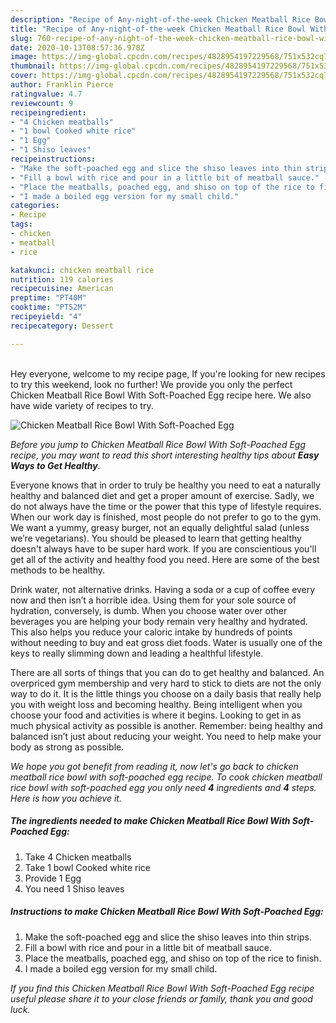 ```yaml
---
description: "Recipe of Any-night-of-the-week Chicken Meatball Rice Bowl With Soft-Poached Egg"
title: "Recipe of Any-night-of-the-week Chicken Meatball Rice Bowl With Soft-Poached Egg"
slug: 760-recipe-of-any-night-of-the-week-chicken-meatball-rice-bowl-with-soft-poached-egg
date: 2020-10-13T08:57:36.978Z
image: https://img-global.cpcdn.com/recipes/4828954197229568/751x532cq70/chicken-meatball-rice-bowl-with-soft-poached-egg-recipe-main-photo.jpg
thumbnail: https://img-global.cpcdn.com/recipes/4828954197229568/751x532cq70/chicken-meatball-rice-bowl-with-soft-poached-egg-recipe-main-photo.jpg
cover: https://img-global.cpcdn.com/recipes/4828954197229568/751x532cq70/chicken-meatball-rice-bowl-with-soft-poached-egg-recipe-main-photo.jpg
author: Franklin Pierce
ratingvalue: 4.7
reviewcount: 9
recipeingredient:
- "4 Chicken meatballs"
- "1 bowl Cooked white rice"
- "1 Egg"
- "1 Shiso leaves"
recipeinstructions:
- "Make the soft-poached egg and slice the shiso leaves into thin strips."
- "Fill a bowl with rice and pour in a little bit of meatball sauce."
- "Place the meatballs, poached egg, and shiso on top of the rice to finish."
- "I made a boiled egg version for my small child."
categories:
- Recipe
tags:
- chicken
- meatball
- rice

katakunci: chicken meatball rice 
nutrition: 119 calories
recipecuisine: American
preptime: "PT40M"
cooktime: "PT52M"
recipeyield: "4"
recipecategory: Dessert

---
```

<br>
Hey everyone, welcome to my recipe page, If you're looking for new recipes to try this weekend, look no further! We provide you only the perfect Chicken Meatball Rice Bowl With Soft-Poached Egg recipe here. We also have wide variety of recipes to try.
<br>


![Chicken Meatball Rice Bowl With Soft-Poached Egg](https://img-global.cpcdn.com/recipes/4828954197229568/751x532cq70/chicken-meatball-rice-bowl-with-soft-poached-egg-recipe-main-photo.jpg)

<i>Before you jump to Chicken Meatball Rice Bowl With Soft-Poached Egg recipe, you may want to read this short interesting healthy tips about <strong>Easy Ways to Get Healthy</strong>.</i>

Everyone knows that in order to truly be healthy you need to eat a naturally healthy and balanced diet and get a proper amount of exercise. Sadly, we do not always have the time or the power that this type of lifestyle requires. When our work day is finished, most people do not prefer to go to the gym. We want a yummy, greasy burger, not an equally delightful salad (unless we’re vegetarians). You should be pleased to learn that getting healthy doesn't always have to be super hard work. If you are conscientious you'll get all of the activity and healthy food you need. Here are some of the best methods to be healthy.

Drink water, not alternative drinks. Having a soda or a cup of coffee every now and then isn’t a horrible idea. Using them for your sole source of hydration, conversely, is dumb. When you choose water over other beverages you are helping your body remain very healthy and hydrated. This also helps you reduce your caloric intake by hundreds of points without needing to buy and eat gross diet foods. Water is usually one of the keys to really slimming down and leading a healthful lifestyle.

There are all sorts of things that you can do to get healthy and balanced. An overpriced gym membership and very hard to stick to diets are not the only way to do it. It is the little things you choose on a daily basis that really help you with weight loss and becoming healthy. Being intelligent when you choose your food and activities is where it begins. Looking to get in as much physical activity as possible is another. Remember: being healthy and balanced isn’t just about reducing your weight. You need to help make your body as strong as possible. 


<i>We hope you got benefit from reading it, now let's go back to chicken meatball rice bowl with soft-poached egg recipe. To cook chicken meatball rice bowl with soft-poached egg you only need <strong>4</strong> ingredients and <strong>4</strong> steps. Here is how you achieve it.
</i>

##### The ingredients needed to make Chicken Meatball Rice Bowl With Soft-Poached Egg:

1. Take 4 Chicken meatballs
1. Take 1 bowl Cooked white rice
1. Provide 1 Egg
1. You need 1 Shiso leaves


##### Instructions to make Chicken Meatball Rice Bowl With Soft-Poached Egg:

1. Make the soft-poached egg and slice the shiso leaves into thin strips.
1. Fill a bowl with rice and pour in a little bit of meatball sauce.
1. Place the meatballs, poached egg, and shiso on top of the rice to finish.
1. I made a boiled egg version for my small child.


<i>If you find this Chicken Meatball Rice Bowl With Soft-Poached Egg recipe useful please share it to your close friends or family, thank you and good luck.</i>
